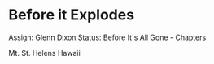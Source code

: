 # Before it Explodes

Assign: Glenn Dixon
Status: Before It's All Gone - Chapters

Mt. St. Helens
Hawaii